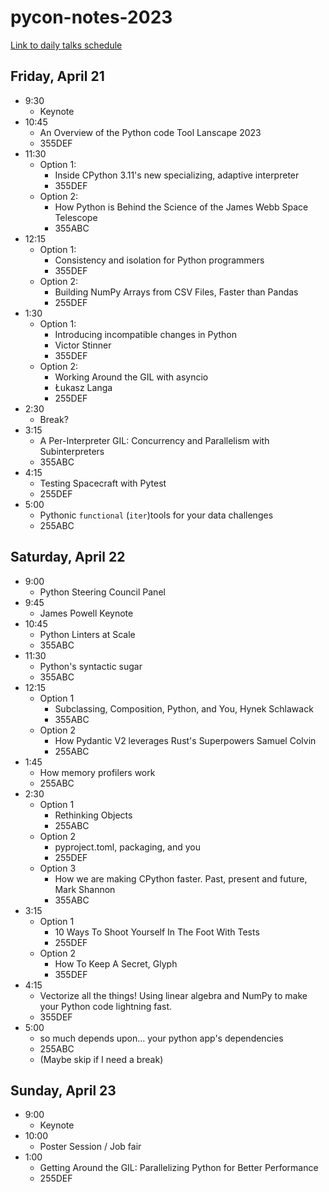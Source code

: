 # pycon-notes-2023

[Link to daily talks schedule](https://us.pycon.org/2023/schedule/talks/)

## Friday, April 21

- 9:30
  - Keynote
- 10:45
  - An Overview of the Python code Tool Lanscape 2023
  - 355DEF
- 11:30
  - Option 1:
    - Inside CPython 3.11's new specializing, adaptive interpreter
    - 355DEF
  - Option 2:
    - How Python is Behind the Science of the James Webb Space Telescope
    - 355ABC
- 12:15
  - Option 1:
    - Consistency and isolation for Python programmers
    - 355DEF
  - Option 2:
    - Building NumPy Arrays from CSV Files, Faster than Pandas
    - 255DEF
- 1:30
  - Option 1:
    - Introducing incompatible changes in Python
    - Victor Stinner
    - 355DEF
  - Option 2:
    - Working Around the GIL with asyncio
    - Łukasz Langa
    - 255DEF
- 2:30
  - Break?
- 3:15
  - A Per-Interpreter GIL: Concurrency and Parallelism with Subinterpreters
  - 355ABC
- 4:15
  - Testing Spacecraft with Pytest
  - 255DEF
- 5:00
  - Pythonic `functional` (`iter`)tools for your data challenges
  - 255ABC


## Saturday, April 22

- 9:00
  - Python Steering Council Panel
- 9:45
  - James Powell Keynote
- 10:45
  - Python Linters at Scale
  - 355ABC
- 11:30
  - Python's syntactic sugar
  - 355ABC
- 12:15
  - Option 1
    - Subclassing, Composition, Python, and You, Hynek Schlawack
    - 355ABC
  - Option 2
    - How Pydantic V2 leverages Rust's Superpowers
Samuel Colvin
    - 255ABC
- 1:45
  - How memory profilers work
  - 255ABC
- 2:30
  - Option 1
    - Rethinking Objects
    - 255ABC
  - Option 2
    - pyproject.toml, packaging, and you
    - 255DEF
  - Option 3
    - How we are making CPython faster. Past, present and future, Mark Shannon
    - 355ABC
- 3:15
  - Option 1
    - 10 Ways To Shoot Yourself In The Foot With Tests
    - 255DEF
  - Option 2
    - How To Keep A Secret, Glyph
    - 355DEF
- 4:15
  - Vectorize all the things! Using linear algebra and NumPy to make your Python code lightning fast.
  - 355DEF
- 5:00
  - so much depends upon... your python app's dependencies
  - 255ABC
  - (Maybe skip if I need a break)

## Sunday, April 23

- 9:00
  - Keynote
- 10:00
  - Poster Session / Job fair
- 1:00
  - Getting Around the GIL: Parallelizing Python for Better Performance
  - 255DEF
